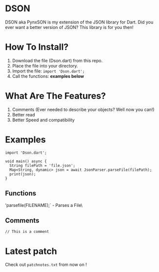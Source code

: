 # DSON
DSON aka PynxSON is my extension of the JSON library for Dart.
Did you ever want a better version of JSON? This library is for you then!

# How To Install?
1. Download the file (Dson.dart) from this repo.
2. Place the file into your directory.
3. Import the file: `import 'Dson.dart';`
4. Call the functions: __examples below__

# What Are The Features?
1. Comments (Ever needed to describe your objects? Well now you can!)
2. Better read
3. Better Speed and compatibility

# Examples

```
import 'Dson.dart';

void main() async {
  String filePath = 'file.json';
  Map<String, dynamic> json = await JsonParser.parseFile(filePath);
  print(json);
}

```

## Functions
'parsefile(FILENAME);` - Parses a File\

## Comments
`// This is a comment`

# Latest patch
Check out `patchnotes.txt` from now on !
